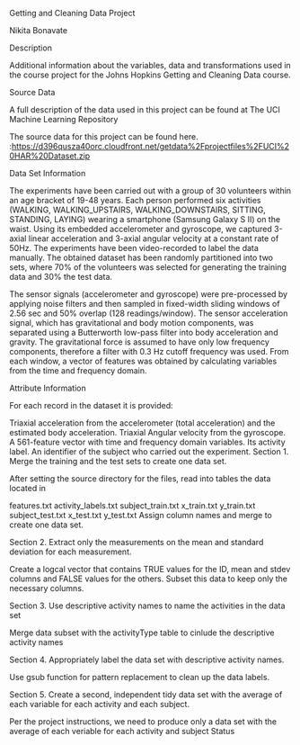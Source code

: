 Getting and Cleaning Data Project

Nikita Bonavate

Description

Additional information about the variables, data and transformations used in the course project for the Johns Hopkins Getting and Cleaning Data course.

Source Data

A full description of the data used in this project can be found at The UCI Machine Learning Repository

The source data for this project can be found here. :https://d396qusza40orc.cloudfront.net/getdata%2Fprojectfiles%2FUCI%20HAR%20Dataset.zip

Data Set Information

The experiments have been carried out with a group of 30 volunteers within an age bracket of 19-48 years. Each person performed six activities (WALKING, WALKING_UPSTAIRS, WALKING_DOWNSTAIRS, SITTING, STANDING, LAYING) wearing a smartphone (Samsung Galaxy S II) on the waist. Using its embedded accelerometer and gyroscope, we captured 3-axial linear acceleration and 3-axial angular velocity at a constant rate of 50Hz. The experiments have been video-recorded to label the data manually. The obtained dataset has been randomly partitioned into two sets, where 70% of the volunteers was selected for generating the training data and 30% the test data.

The sensor signals (accelerometer and gyroscope) were pre-processed by applying noise filters and then sampled in fixed-width sliding windows of 2.56 sec and 50% overlap (128 readings/window). The sensor acceleration signal, which has gravitational and body motion components, was separated using a Butterworth low-pass filter into body acceleration and gravity. The gravitational force is assumed to have only low frequency components, therefore a filter with 0.3 Hz cutoff frequency was used. From each window, a vector of features was obtained by calculating variables from the time and frequency domain.

Attribute Information

For each record in the dataset it is provided:

Triaxial acceleration from the accelerometer (total acceleration) and the estimated body acceleration.
Triaxial Angular velocity from the gyroscope.
A 561-feature vector with time and frequency domain variables.
Its activity label.
An identifier of the subject who carried out the experiment.
Section 1. Merge the training and the test sets to create one data set.

After setting the source directory for the files, read into tables the data located in

features.txt
activity_labels.txt
subject_train.txt
x_train.txt
y_train.txt
subject_test.txt
x_test.txt
y_test.txt
Assign column names and merge to create one data set.

Section 2. Extract only the measurements on the mean and standard deviation for each measurement.

Create a logcal vector that contains TRUE values for the ID, mean and stdev columns and FALSE values for the others. Subset this data to keep only the necessary columns.

Section 3. Use descriptive activity names to name the activities in the data set

Merge data subset with the activityType table to cinlude the descriptive activity names

Section 4. Appropriately label the data set with descriptive activity names.

Use gsub function for pattern replacement to clean up the data labels.

Section 5. Create a second, independent tidy data set with the average of each variable for each activity and each subject.

Per the project instructions, we need to produce only a data set with the average of each veriable for each activity and subject
Status 